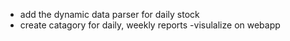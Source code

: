 - add the dynamic data parser for daily stock
- create catagory for daily, weekly reports
-visulalize on webapp
